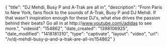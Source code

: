 {
    "title": "DJ Mehdi, Busy P and A-Trak are all in",
    "description": "From Paris to New York, fans flock to the sounds of A-Trak, Busy P and DJ Mehdi. If that wasn't inspiration enough for these DJ's, what else drives the passion behind their beats? Go all in at http:\/\/www.youtube.com\/adidas to see more.",
    "videoid": "154862",
    "date_created": "1398106925",
    "date_modified": "1418181310",
    "type": "captivate",
    "layout": "video",
    "url": "\/v\/dj-mehdi-busy-p-and-a-trak-are-all-in\/154862"
}